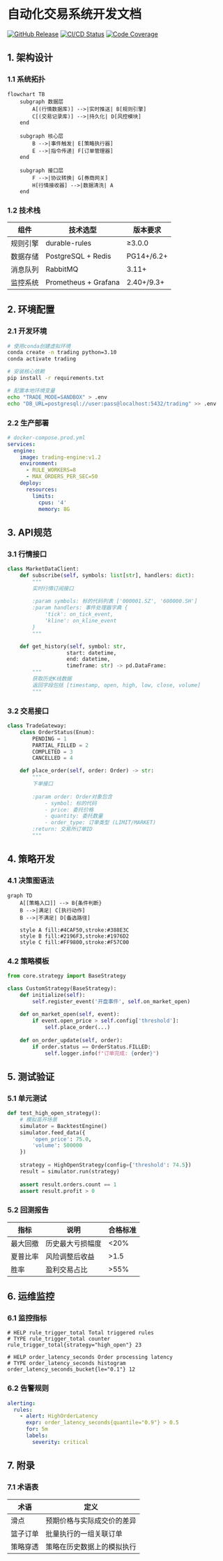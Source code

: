 # 自动化交易系统开发文档

[![GitHub Release](https://img.shields.io/github/v/release/yourorg/auto-trading-system)](https://github.com/yourorg/auto-trading-system)
[![CI/CD Status](https://github.com/yourorg/auto-trading-system/actions/workflows/build.yml/badge.svg)](https://github.com/yourorg/auto-trading-system/actions)
[![Code Coverage](https://codecov.io/gh/yourorg/auto-trading-system/branch/main/graph/badge.svg)](https://codecov.io/gh/yourorg/auto-trading-system)

## 1. 架构设计
### 1.1 系统拓扑
```mermaid
flowchart TB
    subgraph 数据层
        A[(行情数据库)] -->|实时推送| B[规则引擎]
        C[(交易记录库)] -->|持久化| D[风控模块]
    end
    
    subgraph 核心层
        B -->|事件触发| E[策略执行器]
        E -->|指令传递| F[订单管理器]
    end
    
    subgraph 接口层
        F -->|协议转换| G[券商网关]
        H[行情接收器] -->|数据清洗| A
    end
```

### 1.2 技术栈
| 组件     | 技术选型             | 版本要求   |
| -------- | -------------------- | ---------- |
| 规则引擎 | durable-rules        | ≥3.0.0     |
| 数据存储 | PostgreSQL + Redis   | PG14+/6.2+ |
| 消息队列 | RabbitMQ             | 3.11+      |
| 监控系统 | Prometheus + Grafana | 2.40+/9.3+ |

## 2. 环境配置
### 2.1 开发环境
```bash
# 使用conda创建虚拟环境
conda create -n trading python=3.10
conda activate trading

# 安装核心依赖
pip install -r requirements.txt

# 配置本地环境变量
echo "TRADE_MODE=SANDBOX" > .env
echo "DB_URL=postgresql://user:pass@localhost:5432/trading" >> .env
```

### 2.2 生产部署
```yaml
# docker-compose.prod.yml
services:
  engine:
    image: trading-engine:v1.2
    environment:
      - RULE_WORKERS=8
      - MAX_ORDERS_PER_SEC=50
    deploy:
      resources:
        limits:
          cpus: '4'
          memory: 8G
```

## 3. API规范
### 3.1 行情接口
```python
class MarketDataClient:
    def subscribe(self, symbols: list[str], handlers: dict):
        """
        实时行情订阅接口
        
        :param symbols: 标的代码列表 ['000001.SZ', '600000.SH']
        :param handlers: 事件处理器字典 {
            'tick': on_tick_event,
            'kline': on_kline_event
        }
        """

    def get_history(self, symbol: str, 
                   start: datetime, 
                   end: datetime, 
                   timeframe: str) -> pd.DataFrame:
        """
        获取历史K线数据
        返回字段包括 [timestamp, open, high, low, close, volume]
        """
```

### 3.2 交易接口
```python
class TradeGateway:
    class OrderStatus(Enum):
        PENDING = 1
        PARTIAL_FILLED = 2
        COMPLETED = 3
        CANCELLED = 4

    def place_order(self, order: Order) -> str:
        """
        下单接口
        
        :param order: Order对象包含
            - symbol: 标的代码
            - price: 委托价格
            - quantity: 委托数量
            - order_type: 订单类型 (LIMIT/MARKET)
        :return: 交易所订单ID
        """
```

## 4. 策略开发
### 4.1 决策图语法
```mermaid
graph TD
    A[[策略入口]] --> B{条件判断}
    B -->|满足| C[执行动作]
    B -->|不满足| D[备选路径]
    
    style A fill:#4CAF50,stroke:#388E3C
    style B fill:#2196F3,stroke:#1976D2
    style C fill:#FF9800,stroke:#F57C00
```

### 4.2 策略模板
```python
from core.strategy import BaseStrategy

class CustomStrategy(BaseStrategy):
    def initialize(self):
        self.register_event('开盘事件', self.on_market_open)
        
    def on_market_open(self, event):
        if event.open_price > self.config['threshold']:
            self.place_order(...)
            
    def on_order_update(self, order):
        if order.status == OrderStatus.FILLED:
            self.logger.info(f"订单完成: {order}")
```

## 5. 测试验证
### 5.1 单元测试
```python
def test_high_open_strategy():
    # 模拟高开场景
    simulator = BacktestEngine()
    simulator.feed_data({
        'open_price': 75.0,
        'volume': 500000
    })
    
    strategy = HighOpenStrategy(config={'threshold': 74.5})
    result = simulator.run(strategy)
    
    assert result.orders.count == 1
    assert result.profit > 0
```

### 5.2 回测报告
| 指标     | 说明             | 合格标准 |
| -------- | ---------------- | -------- |
| 最大回撤 | 历史最大亏损幅度 | <20%     |
| 夏普比率 | 风险调整后收益   | >1.5     |
| 胜率     | 盈利交易占比     | >55%     |

## 6. 运维监控
### 6.1 监控指标
```prometheus
# HELP rule_trigger_total Total triggered rules
# TYPE rule_trigger_total counter
rule_trigger_total{strategy="high_open"} 23

# HELP order_latency_seconds Order processing latency
# TYPE order_latency_seconds histogram
order_latency_seconds_bucket{le="0.1"} 12
```

### 6.2 告警规则
```yaml
alerting:
  rules:
    - alert: HighOrderLatency
      expr: order_latency_seconds{quantile="0.9"} > 0.5
      for: 5m
      labels:
        severity: critical
```

## 7. 附录
### 7.1 术语表
| 术语     | 定义                       |
| -------- | -------------------------- |
| 滑点     | 预期价格与实际成交价的差异 |
| 篮子订单 | 批量执行的一组关联订单     |
| 策略穿透 | 策略在历史数据上的模拟执行 |

